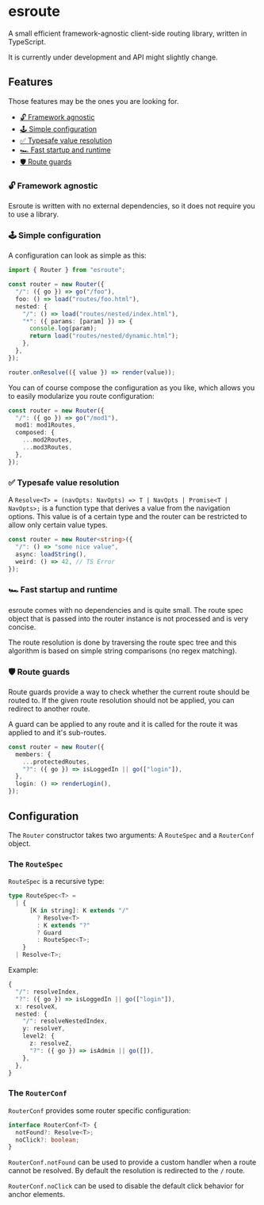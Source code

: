 # esroute

A small efficient framework-agnostic client-side routing library, written in TypeScript.

It is currently under development and API might slightly change.

## Features

Those features may be the ones you are looking for.

- [🔓 Framework agnostic](#-framework-agnostic)
- [🕹 Simple configuration](#-simple-configuration)
- [✅ Typesafe value resolution](#-typesafe-value-resolution)
- [🏎 Fast startup and runtime](#-fast-startup-and-runtime)
- [🛡 Route guards](#-route-guards)

### 🔓 Framework agnostic

Esroute is written with no external dependencies, so it does not require you to use a library.

### 🕹 Simple configuration

A configuration can look as simple as this:

```ts
import { Router } from "esroute";

const router = new Router({
  "/": ({ go }) => go("/foo"),
  foo: () => load("routes/foo.html"),
  nested: {
    "/": () => load("routes/nested/index.html"),
    "*": ({ params: [param] }) => {
      console.log(param);
      return load("routes/nested/dynamic.html");
    },
  },
});

router.onResolve(({ value }) => render(value));
```

You can of course compose the configuration as you like, which allows you to easily modularize you route configuration:

```ts
const router = new Router({
  "/": ({ go }) => go("/mod1"),
  mod1: mod1Routes,
  composed: {
    ...mod2Routes,
    ...mod3Routes,
  },
});
```

### ✅ Typesafe value resolution

A `Resolve<T> = (navOpts: NavOpts) => T | NavOpts | Promise<T | NavOpts>;` is a function type that derives a value from the navigation options. This value is of a certain type and the router can be restricted to allow only certain value types.

```ts
const router = new Router<string>({
  "/": () => "some nice value",
  async: loadString(),
  weird: () => 42, // TS Error
});
```

### 🏎 Fast startup and runtime

esroute comes with no dependencies and is quite small. The route spec object that is passed into the router instance is not processed and is very concise.

The route resolution is done by traversing the route spec tree and this algorithm is based on simple string comparisons (no regex matching).

### 🛡 Route guards

Route guards provide a way to check whether the current route should be routed to. If the given route resolution should not be applied, you can redirect to another route.

A guard can be applied to any route and it is called for the route it was applied to and it's sub-routes.

```ts
const router = new Router({
  members: {
    ...protectedRoutes,
    "?": ({ go }) => isLoggedIn || go(["login"]),
  },
  login: () => renderLogin(),
});
```

## Configuration

The `Router` constructor takes two arguments: A `RouteSpec` and a `RouterConf` object.

### The `RouteSpec`

`RouteSpec` is a recursive type:

```ts
type RouteSpec<T> =
  | {
      [K in string]: K extends "/"
        ? Resolve<T>
        : K extends "?"
        ? Guard
        : RouteSpec<T>;
    }
  | Resolve<T>;
```

Example:

```ts
{
  "/": resolveIndex,
  "?": ({ go }) => isLoggedIn || go(["login"]),
  x: resolveX,
  nested: {
    "/": resolveNestedIndex,
    y: resolveY,
    level2: {
      z: resolveZ,
      "?": ({ go }) => isAdmin || go([]),
    },
  },
}
```

### The `RouterConf`

`RouterConf` provides some router specific configuration:

```ts
interface RouterConf<T> {
  notFound?: Resolve<T>;
  noClick?: boolean;
}
```

`RouterConf.notFound` can be used to provide a custom handler
when a route cannot be resolved. By default the resolution is
redirected to the `/` route.

`RouterConf.noClick` can be used to disable the default click behavior for anchor elements.
